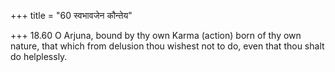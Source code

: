 +++
title = "60 स्वभावजेन कौन्तेय"

+++
18.60 O Arjuna, bound by thy own Karma (action) born of thy own nature,
that which from delusion thou wishest not to do, even that thou shalt do
helplessly.
